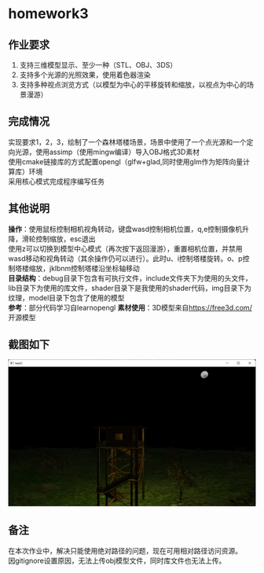 # homework3

## 作业要求

1. 支持三维模型显示、至少一种（STL、OBJ、3DS）
2. 支持多个光源的光照效果，使用着色器渲染
3. 支持多种视点浏览方式（以模型为中心的平移旋转和缩放，以视点为中心的场景漫游）

## 完成情况

实现要求1，2，3，绘制了一个森林塔楼场景，场景中使用了一个点光源和一个定向光源，使用assimp（使用mingw编译）导入OBJ格式3D素材  
使用cmake链接库的方式配置opengl（glfw+glad,同时使用glm作为矩阵向量计算库）环境  
采用核心模式完成程序编写任务  

## 其他说明

**操作**：使用鼠标控制相机视角转动，键盘wasd控制相机位置，q,e控制摄像机升降，滑轮控制缩放，esc退出  
使用z可以切换到模型中心模式（再次按下返回漫游），重置相机位置，并禁用wasd移动和视角转动（其余操作仍可以进行）。此时u、i控制塔楼旋转。o、p控制塔楼缩放，jklbnm控制塔楼沿坐标轴移动  
**目录结构**：debug目录下包含有可执行文件，include文件夹下为使用的头文件，lib目录下为使用的库文件，shader目录下是我使用的shader代码，img目录下为纹理，model目录下包含了使用的模型  
**参考**：部分代码学习自learnopengl
**素材使用**：3D模型来自<https://free3d.com/> 开源模型

## 截图如下

![img_3.png](img_3.png)

## 备注

在本次作业中，解决只能使用绝对路径的问题，现在可用相对路径访问资源。  
因gitignore设置原因，无法上传obj模型文件，同时库文件也无法上传。
